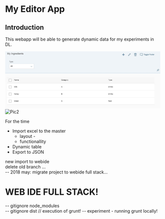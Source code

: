 # My Editor App

## Introduction 
This webapp will be able to generate dynamic data for my experiments in DL. 

![Pic1](https://github.com/davidvela/MyEditorApp/blob/master/assets/pic1.JPG)
![Pic2](https://github.com/davidvela/MyEditorApp/blob/master/assets/pic2.JPG)

For the time 
* Import excel to the master 
	* layout - 
	* functionallity
* Dynamic table 
* Export to JSON

new import to webide<br>
delete old branch ... <br>
-- 2018 may: migrate project to webide full stack... <br>

# WEB IDE FULL STACK! 
-- gitignore node_modules <br>
-- gitignore dist // execution of grunt! 
-- experiment - running grunt locally! 